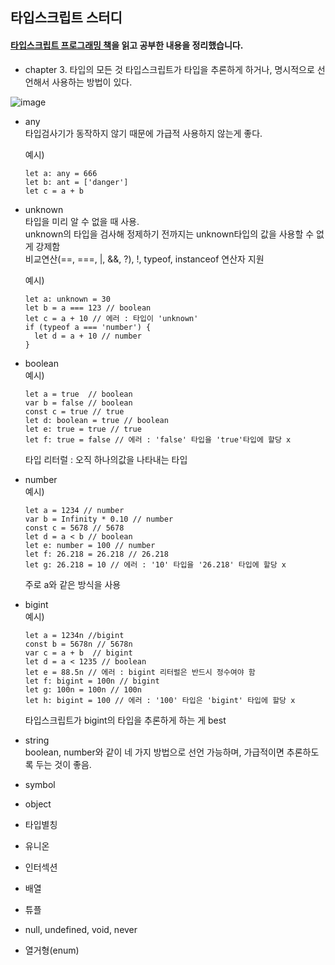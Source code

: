 ## 타입스크립트 스터디

#### [타입스크립트 프로그래밍 책](http://www.yes24.com/Product/Goods/90265564)을 읽고 공부한 내용을 정리했습니다.

- chapter 3. 타입의 모든 것 
타입스크립트가 타입을 추론하게 하거나, 명시적으로 선언해서 사용하는 방법이 있다.

![image](https://user-images.githubusercontent.com/26318691/169843371-bbed1016-1c4c-4845-b3c4-e6b4da5ef829.png)

- any <br/>
 타입검사기가 동작하지 않기 때문에 가급적 사용하지 않는게 좋다.

  예시)
  ```
  let a: any = 666
  let b: ant = ['danger']
  let c = a + b 
  ```

- unknown <br/>
  타입을 미리 알 수 없을 때 사용. <br/>
  unknown의 타입을 검사해 정제하기 전까지는 unknown타입의 값을 사용할 수 없게 강제함 <br/>
  비교연산(==, ===, |, &&, ?), !, typeof, instanceof 연산자 지원 <br/>
  
  예시) 
  ```
  let a: unknown = 30 
  let b = a === 123 // boolean
  let c = a + 10 // 에러 : 타입이 'unknown'
  if (typeof a === 'number') {
    let d = a + 10 // number
  }
  ```
- boolean <br/>
  예시)
  ```
  let a = true  // boolean
  var b = false // boolean
  const c = true // true
  let d: boolean = true // boolean
  let e: true = true // true 
  let f: true = false // 에러 : 'false' 타입을 'true'타입에 할당 x 
  ```
  타입 리터럴 : 오직 하나의값을 나타내는 타입
  
- number <br/>
  예시) 
  ```
  let a = 1234 // number
  var b = Infinity * 0.10 // number
  const c = 5678 // 5678
  let d = a < b // boolean
  let e: number = 100 // number
  let f: 26.218 = 26.218 // 26.218
  let g: 26.218 = 10 // 에러 : '10' 타입을 '26.218' 타입에 할당 x  
  ```
  주로 a와 같은 방식을 사용

- bigint <br/>
  예시)
  ```
  let a = 1234n //bigint
  const b = 5678n // 5678n
  var c = a + b  // bigint
  let d = a < 1235 // boolean
  let e = 88.5n // 에러 : bigint 리터럴은 반드시 정수여야 함
  let f: bigint = 100n // bigint
  let g: 100n = 100n // 100n
  let h: bigint = 100 // 에러 : '100' 타입은 'bigint' 타입에 할당 x 
  ```
  타입스크립트가 bigint의 타입을 추론하게 하는 게 best
  
- string <br/>
 boolean, number와 같이 네 가지 방법으로 선언 가능하며, 가급적이면 추론하도록 두는 것이 좋음.

- symbol <br/>
  
- object <br/>
- 타입별칭 <br/>
- 유니온 <br/>
- 인터섹션 <br/>
- 배열 <br/>
- 튜플 <br/>
- null, undefined, void, never <br/>
- 열거형(enum) <br/>
